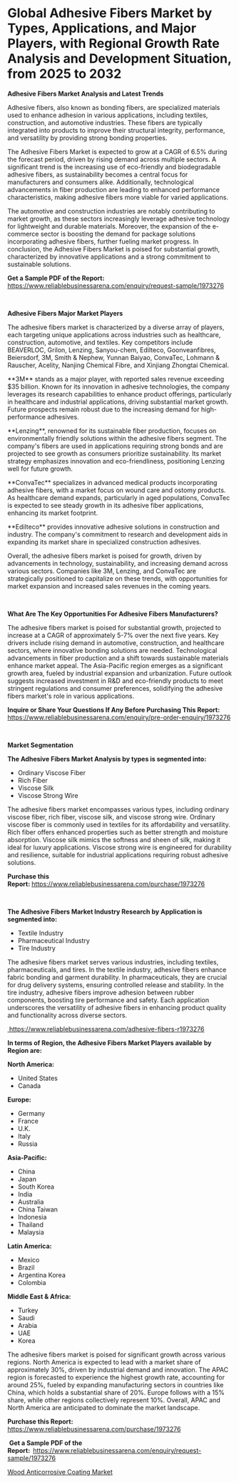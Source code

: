 <p><h1>Global Adhesive Fibers Market by Types, Applications, and Major Players, with Regional Growth Rate Analysis and Development Situation, from 2025 to 2032</h1></p><p><strong>Adhesive Fibers Market Analysis and Latest Trends</strong></p>
<p><p>Adhesive fibers, also known as bonding fibers, are specialized materials used to enhance adhesion in various applications, including textiles, construction, and automotive industries. These fibers are typically integrated into products to improve their structural integrity, performance, and versatility by providing strong bonding properties. </p><p>The Adhesive Fibers Market is expected to grow at a CAGR of 6.5% during the forecast period, driven by rising demand across multiple sectors. A significant trend is the increasing use of eco-friendly and biodegradable adhesive fibers, as sustainability becomes a central focus for manufacturers and consumers alike. Additionally, technological advancements in fiber production are leading to enhanced performance characteristics, making adhesive fibers more viable for varied applications. </p><p>The automotive and construction industries are notably contributing to market growth, as these sectors increasingly leverage adhesive technology for lightweight and durable materials. Moreover, the expansion of the e-commerce sector is boosting the demand for package solutions incorporating adhesive fibers, further fueling market progress. In conclusion, the Adhesive Fibers Market is poised for substantial growth, characterized by innovative applications and a strong commitment to sustainable solutions.</p></p>
<p><strong>Get a Sample PDF of the Report:&nbsp;</strong> <a href="https://www.reliablebusinessarena.com/enquiry/request-sample/1973276?utm_campaign=3173&utm_medium=2&utm_source=Github&utm_content=ia&utm_term=03042025&utm_id=adhesive-fibers">https://www.reliablebusinessarena.com/enquiry/request-sample/1973276</a></p>
<p>&nbsp;</p>
<p><strong>Adhesive Fibers Major Market Players</strong></p>
<p><p>The adhesive fibers market is characterized by a diverse array of players, each targeting unique applications across industries such as healthcare, construction, automotive, and textiles. Key competitors include BEAVERLOC, Grilon, Lenzing, Sanyou-chem, Edilteco, Goonveanfibres, Beiersdorf, 3M, Smith & Nephew, Yunnan Baiyao, ConvaTec, Lohmann & Rauscher, Acelity, Nanjing Chemical Fibre, and Xinjiang Zhongtai Chemical.</p><p>**3M** stands as a major player, with reported sales revenue exceeding $35 billion. Known for its innovation in adhesive technologies, the company leverages its research capabilities to enhance product offerings, particularly in healthcare and industrial applications, driving substantial market growth. Future prospects remain robust due to the increasing demand for high-performance adhesives.</p><p>**Lenzing**, renowned for its sustainable fiber production, focuses on environmentally friendly solutions within the adhesive fibers segment. The company's fibers are used in applications requiring strong bonds and are projected to see growth as consumers prioritize sustainability. Its market strategy emphasizes innovation and eco-friendliness, positioning Lenzing well for future growth.</p><p>**ConvaTec** specializes in advanced medical products incorporating adhesive fibers, with a market focus on wound care and ostomy products. As healthcare demand expands, particularly in aged populations, ConvaTec is expected to see steady growth in its adhesive fiber applications, enhancing its market footprint.</p><p>**Edilteco** provides innovative adhesive solutions in construction and industry. The company's commitment to research and development aids in expanding its market share in specialized construction adhesives.</p><p>Overall, the adhesive fibers market is poised for growth, driven by advancements in technology, sustainability, and increasing demand across various sectors. Companies like 3M, Lenzing, and ConvaTec are strategically positioned to capitalize on these trends, with opportunities for market expansion and increased sales revenues in the coming years.</p></p>
<p>&nbsp;</p>
<p><strong>What Are The Key Opportunities For Adhesive Fibers Manufacturers?</strong></p>
<p><p>The adhesive fibers market is poised for substantial growth, projected to increase at a CAGR of approximately 5-7% over the next five years. Key drivers include rising demand in automotive, construction, and healthcare sectors, where innovative bonding solutions are needed. Technological advancements in fiber production and a shift towards sustainable materials enhance market appeal. The Asia-Pacific region emerges as a significant growth area, fueled by industrial expansion and urbanization. Future outlook suggests increased investment in R&D and eco-friendly products to meet stringent regulations and consumer preferences, solidifying the adhesive fibers market's role in various applications.</p></p>
<p><strong>Inquire or Share Your Questions If Any Before Purchasing This Report:</strong> <a href="https://www.reliablebusinessarena.com/enquiry/pre-order-enquiry/1973276?utm_campaign=3173&utm_medium=2&utm_source=Github&utm_content=ia&utm_term=03042025&utm_id=adhesive-fibers">https://www.reliablebusinessarena.com/enquiry/pre-order-enquiry/1973276</a></p>
<p>&nbsp;</p>
<p><strong>Market Segmentation</strong></p>
<p><strong>The Adhesive Fibers Market Analysis by types is segmented into:</strong></p>
<p><ul><li>Ordinary Viscose Fiber</li><li>Rich Fiber</li><li>Viscose Silk</li><li>Viscose Strong Wire</li></ul></p>
<p><p>The adhesive fibers market encompasses various types, including ordinary viscose fiber, rich fiber, viscose silk, and viscose strong wire. Ordinary viscose fiber is commonly used in textiles for its affordability and versatility. Rich fiber offers enhanced properties such as better strength and moisture absorption. Viscose silk mimics the softness and sheen of silk, making it ideal for luxury applications. Viscose strong wire is engineered for durability and resilience, suitable for industrial applications requiring robust adhesive solutions.</p></p>
<p><strong>Purchase this Report:&nbsp;</strong><a href="https://www.reliablebusinessarena.com/purchase/1973276?utm_campaign=3173&utm_medium=2&utm_source=Github&utm_content=ia&utm_term=03042025&utm_id=adhesive-fibers">https://www.reliablebusinessarena.com/purchase/1973276</a></p>
<p>&nbsp;</p>
<p><strong>The Adhesive Fibers Market Industry Research by Application is segmented into:</strong></p>
<p><ul><li>Textile Industry</li><li>Pharmaceutical Industry</li><li>Tire Industry</li></ul></p>
<p><p>The adhesive fibers market serves various industries, including textiles, pharmaceuticals, and tires. In the textile industry, adhesive fibers enhance fabric bonding and garment durability. In pharmaceuticals, they are crucial for drug delivery systems, ensuring controlled release and stability. In the tire industry, adhesive fibers improve adhesion between rubber components, boosting tire performance and safety. Each application underscores the versatility of adhesive fibers in enhancing product quality and functionality across diverse sectors.</p></p>
<p><a href="https://www.reliablebusinessarena.com/adhesive-fibers-r1973276?utm_campaign=3173&utm_medium=2&utm_source=Github&utm_content=ia&utm_term=03042025&utm_id=adhesive-fibers">&nbsp;https://www.reliablebusinessarena.com/adhesive-fibers-r1973276</a></p>
<p><strong>In terms of Region, the Adhesive Fibers Market Players available by Region are:</strong></p>
<p>
    <p> <strong> North America: </strong>
        <ul>
            <li>United States</li>
            <li>Canada</li>
        </ul>
        </p> 
    <p> <strong> Europe: </strong>
        <ul>
            <li>Germany</li>
            <li>France</li>
            <li>U.K.</li>
            <li>Italy</li>
            <li>Russia</li>
        </ul>
        </p> 
    <p> <strong> Asia-Pacific: </strong>
        <ul>
            <li>China</li>
            <li>Japan</li>
            <li>South Korea</li>
            <li>India</li>
            <li>Australia</li>
            <li>China Taiwan</li>
            <li>Indonesia</li>
            <li>Thailand</li>
            <li>Malaysia</li>
        </ul>
        </p> 
    <p> <strong> Latin America: </strong>
        <ul>
            <li>Mexico</li>
            <li>Brazil</li>
            <li>Argentina Korea</li>
            <li>Colombia</li>
        </ul>
        </p> 
    <p> <strong> Middle East & Africa: </strong>
        <ul>
            <li>Turkey</li>
            <li>Saudi</li>
            <li>Arabia</li>
            <li>UAE</li>
            <li>Korea</li>
        </ul>
    </p>
    </p>
<p><p>The adhesive fibers market is poised for significant growth across various regions. North America is expected to lead with a market share of approximately 30%, driven by industrial demand and innovation. The APAC region is forecasted to experience the highest growth rate, accounting for around 25%, fueled by expanding manufacturing sectors in countries like China, which holds a substantial share of 20%. Europe follows with a 15% share, while other regions collectively represent 10%. Overall, APAC and North America are anticipated to dominate the market landscape.</p></p>
<p><strong>Purchase this Report: </strong><a href="https://www.reliablebusinessarena.com/purchase/1973276?utm_campaign=3173&utm_medium=2&utm_source=Github&utm_content=ia&utm_term=03042025&utm_id=adhesive-fibers">https://www.reliablebusinessarena.com/purchase/1973276</a></p>
<p>&nbsp;<strong>Get a Sample PDF of the Report:&nbsp;&nbsp;</strong><a href="https://www.reliablebusinessarena.com/enquiry/request-sample/1973276?utm_campaign=3173&utm_medium=2&utm_source=Github&utm_content=ia&utm_term=03042025&utm_id=adhesive-fibers">https://www.reliablebusinessarena.com/enquiry/request-sample/1973276</a></p>
<p><strong></strong></p>
<p><p><a href="https://github.com/geyangvayora/Market-Research-Report-List-1/blob/main/wood-anticorrosive-coating-market.md?utm_campaign=3173&utm_medium=2&utm_source=Github&utm_content=ia&utm_term=03042025&utm_id=adhesive-fibers">Wood Anticorrosive Coating Market</a></p></p>